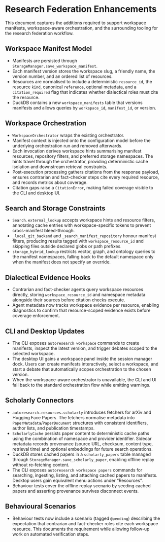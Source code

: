 # Research Federation Enhancements

This document captures the additions required to support workspace manifests,
workspace-aware orchestration, and the surrounding tooling for the research
federation workflow.

## Workspace Manifest Model

- Manifests are persisted through `StorageManager.save_workspace_manifest`.
- Each manifest version stores the workspace slug, a friendly name, the
  version number, and an ordered list of resources.
- Resources are normalised to include a deterministic `resource_id`, the
  resource `kind`, canonical `reference`, optional metadata, and a
  `citation_required` flag that indicates whether dialectical roles must cite
  the resource.
- DuckDB contains a new `workspace_manifests` table that versions manifests
  and allows queries by `workspace_id`, `manifest_id`, or version.

## Workspace Orchestration

- `WorkspaceOrchestrator` wraps the existing orchestrator.
- Manifest context is injected onto the configuration model before the
  underlying orchestration run and removed afterwards.
- Each invocation derives workspace hints summarising manifest resources,
  repository filters, and preferred storage namespaces. The hints travel
  through the orchestrator, providing deterministic cache isolation and
  downstream retrieval constraints.
- Post-execution processing gathers citations from the response payload,
  ensures contrarian and fact-checker steps cite every required resource, and
  records metrics about coverage.
- Citation gaps raise a `CitationError`, making failed coverage visible to the
  CLI and desktop UI.

## Search and Storage Constraints

- `Search.external_lookup` accepts workspace hints and resource filters,
  annotating cache entries with workspace-specific tokens to prevent
  cross-manifest bleed-through.
- `_local_git_backend` and `_search_manifest_repository` honour manifest
  filters, producing results tagged with `workspace_resource_id` and skipping
  files outside declared globs or path prefixes.
- `storage_hybrid_lookup` restricts vector, graph, and ontology queries to the
  manifest namespaces, falling back to the default namespace only when the
  manifest does not specify an override.

## Dialectical Evidence Hooks

- Contrarian and fact-checker agents query workspace resources directly,
  storing `workspace_resource_id` and namespace metadata alongside their
  sources before citation checks execute.
- Agent metadata now tracks workspace evidence per resource, enabling
  diagnostics to confirm that resource-scoped evidence exists before coverage
  enforcement.

## CLI and Desktop Updates

- The CLI exposes `autoresearch workspace` commands to create manifests,
  inspect the latest version, and trigger debates scoped to the selected
  workspace.
- The desktop UI gains a workspace panel inside the session manager dock.
  Users can create manifests interactively, select a workspace, and start a
  debate that automatically scopes orchestration to the chosen version.
- When the workspace-aware orchestrator is unavailable, the CLI and UI fall
  back to the standard orchestration flow while emitting warnings.

## Scholarly Connectors

- `autoresearch.resources.scholarly` introduces fetchers for arXiv and
  Hugging Face Papers. The fetchers normalise metadata into
  `PaperMetadata`/`PaperDocument` structures with consistent identifiers,
  author lists, and publication timestamps.
- `ScholarlyCache` persists paper content to deterministic cache paths using
  the combination of namespace and provider identifier. Sidecar metadata
  records provenance (source URL, checksum, content type, retrieval time) and
  optional embeddings for future search operations.
- DuckDB stores cached papers in a `scholarly_papers` table managed through
  `StorageManager.save_scholarly_paper`, enabling offline replay without
  re-fetching content.
- The CLI exposes `autoresearch workspace papers` commands for searching,
  ingesting, listing, and attaching cached papers to manifests. Desktop users
  gain equivalent menu actions under “Resources”.
- Behaviour tests cover the offline replay scenario by seeding cached papers
  and asserting provenance survives disconnect events.

## Behavioural Scenarios

- Behaviour tests now include a scenario (tagged `@pending`) describing the
  expectation that contrarian and fact-checker roles cite each workspace
  resource. This documents the requirement while allowing follow-up work on
  automated verification steps.
